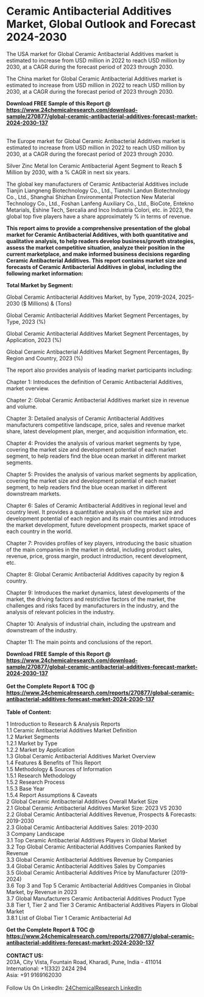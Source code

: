 <h1>Ceramic Antibacterial Additives Market, Global Outlook and Forecast 2024-2030</h1><p>The USA market for Global Ceramic Antibacterial Additives market is estimated to increase from USD million in 2022 to reach USD million by 2030, at a CAGR during the forecast period of 2023 through 2030.</p><p>
</p><p>The China market for Global Ceramic Antibacterial Additives market is estimated to increase from USD million in 2022 to reach USD million by 2030, at a CAGR during the forecast period of 2023 through 2030.</p><div><b>Download FREE Sample of this Report @ 
            <a href="https://www.24chemicalresearch.com/download-sample/270877/global-ceramic-antibacterial-additives-forecast-market-2024-2030-137">
            https://www.24chemicalresearch.com/download-sample/270877/global-ceramic-antibacterial-additives-forecast-market-2024-2030-137</a></b></div><br><p>
</p><p>The Europe market for Global Ceramic Antibacterial Additives market is estimated to increase from USD million in 2022 to reach USD million by 2030, at a CAGR during the forecast period of 2023 through 2030.</p><p>
Silver Zinc Metal Ion Ceramic Antibacterial Agent Segment to Reach $ Million by 2030, with a % CAGR in next six years.</p><p>
The global key manufacturers of Ceramic Antibacterial Additives include Tianjin Liangneng Biotechnology Co., Ltd., Tianshi Landun Biotechnology Co., Ltd., Shanghai Shizhan Environmental Protection New Material Technology Co., Ltd., Foshan Lanfeng Auxiliary Co., Ltd., BioCote, Entekno Metarials, Eshine Tech, Sercalia and Inco Industria Colori, etc. in 2023, the global top five players have a share approximately % in terms of revenue.</p><p>
<strong>This report aims to provide a comprehensive presentation of the global market for Ceramic Antibacterial Additives, with both quantitative and qualitative analysis, to help readers develop business/growth strategies, assess the market competitive situation, analyze their position in the current marketplace, and make informed business decisions regarding Ceramic Antibacterial Additives. This report contains market size and forecasts of Ceramic Antibacterial Additives in global, including the following market information:</strong></p><p>
</p><p>
<strong>Total Market by Segment:</strong></p><p>
Global Ceramic Antibacterial Additives Market, by Type, 2019-2024, 2025-2030 ($ Millions) &amp; (Tons)</p><p>
Global Ceramic Antibacterial Additives Market Segment Percentages, by Type, 2023 (%)</p><p>
</p><p>
Global Ceramic Antibacterial Additives Market Segment Percentages, by Application, 2023 (%)</p><p>
</p><p>
Global Ceramic Antibacterial Additives Market Segment Percentages, By Region and Country, 2023 (%)</p><p>
</p><p>
The report also provides analysis of leading market participants including:</p><p>
</p><p>
</p><p>
Chapter 1: Introduces the definition of Ceramic Antibacterial Additives, market overview.</p><p>
Chapter 2: Global Ceramic Antibacterial Additives market size in revenue and volume.</p><p>
Chapter 3: Detailed analysis of Ceramic Antibacterial Additives manufacturers competitive landscape, price, sales and revenue market share, latest development plan, merger, and acquisition information, etc.</p><p>
Chapter 4: Provides the analysis of various market segments by type, covering the market size and development potential of each market segment, to help readers find the blue ocean market in different market segments.</p><p>
Chapter 5: Provides the analysis of various market segments by application, covering the market size and development potential of each market segment, to help readers find the blue ocean market in different downstream markets.</p><p>
Chapter 6: Sales of Ceramic Antibacterial Additives in regional level and country level. It provides a quantitative analysis of the market size and development potential of each region and its main countries and introduces the market development, future development prospects, market space of each country in the world.</p><p>
Chapter 7: Provides profiles of key players, introducing the basic situation of the main companies in the market in detail, including product sales, revenue, price, gross margin, product introduction, recent development, etc.</p><p>
Chapter 8: Global Ceramic Antibacterial Additives capacity by region &amp; country.</p><p>
Chapter 9: Introduces the market dynamics, latest developments of the market, the driving factors and restrictive factors of the market, the challenges and risks faced by manufacturers in the industry, and the analysis of relevant policies in the industry.</p><p>
Chapter 10: Analysis of industrial chain, including the upstream and downstream of the industry.</p><p>
Chapter 11: The main points and conclusions of the report.</p><div><b>Download FREE Sample of this Report @ 
            <a href="https://www.24chemicalresearch.com/download-sample/270877/global-ceramic-antibacterial-additives-forecast-market-2024-2030-137">
            https://www.24chemicalresearch.com/download-sample/270877/global-ceramic-antibacterial-additives-forecast-market-2024-2030-137</a></b></div><br><div><b>Get the Complete Report & TOC @ 
            <a href="https://www.24chemicalresearch.com/reports/270877/global-ceramic-antibacterial-additives-forecast-market-2024-2030-137">
            https://www.24chemicalresearch.com/reports/270877/global-ceramic-antibacterial-additives-forecast-market-2024-2030-137</a></b></div><br>
            <b>Table of Content:</b><p>1 Introduction to Research & Analysis Reports<br />
    1.1 Ceramic Antibacterial Additives Market Definition<br />
    1.2 Market Segments<br />
        1.2.1 Market by Type<br />
        1.2.2 Market by Application<br />
    1.3 Global Ceramic Antibacterial Additives Market Overview<br />
    1.4 Features & Benefits of This Report<br />
    1.5 Methodology & Sources of Information<br />
        1.5.1 Research Methodology<br />
        1.5.2 Research Process<br />
        1.5.3 Base Year<br />
        1.5.4 Report Assumptions & Caveats<br />
2 Global Ceramic Antibacterial Additives Overall Market Size<br />
    2.1 Global Ceramic Antibacterial Additives Market Size: 2023 VS 2030<br />
    2.2 Global Ceramic Antibacterial Additives Revenue, Prospects & Forecasts: 2019-2030<br />
    2.3 Global Ceramic Antibacterial Additives Sales: 2019-2030<br />
3 Company Landscape<br />
    3.1 Top Ceramic Antibacterial Additives Players in Global Market<br />
    3.2 Top Global Ceramic Antibacterial Additives Companies Ranked by Revenue<br />
    3.3 Global Ceramic Antibacterial Additives Revenue by Companies<br />
    3.4 Global Ceramic Antibacterial Additives Sales by Companies<br />
    3.5 Global Ceramic Antibacterial Additives Price by Manufacturer (2019-2024)<br />
    3.6 Top 3 and Top 5 Ceramic Antibacterial Additives Companies in Global Market, by Revenue in 2023<br />
    3.7 Global Manufacturers Ceramic Antibacterial Additives Product Type<br />
    3.8 Tier 1, Tier 2 and Tier 3 Ceramic Antibacterial Additives Players in Global Market<br />
        3.8.1 List of Global Tier 1 Ceramic Antibacterial Ad</p><div><b>Get the Complete Report & TOC @ 
            <a href="https://www.24chemicalresearch.com/reports/270877/global-ceramic-antibacterial-additives-forecast-market-2024-2030-137">
            https://www.24chemicalresearch.com/reports/270877/global-ceramic-antibacterial-additives-forecast-market-2024-2030-137</a></b></div><br><b>CONTACT US:</b><br>
            203A, City Vista, Fountain Road, Kharadi, Pune, India - 411014<br>
            International: +1(332) 2424 294<br>
            Asia: +91 9169162030 <br><br>
            Follow Us On LinkedIn: <a href="https://www.linkedin.com/company/24chemicalresearch/">24ChemicalResearch LinkedIn</a>